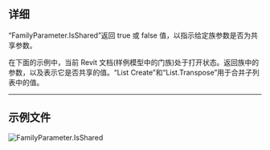 ## 详细
“FamilyParameter.IsShared”返回 true 或 false 值，以指示给定族参数是否为共享参数。

在下面的示例中，当前 Revit 文档(样例模型中的门族)处于打开状态。返回族中的参数，以及表示它是否共享的值。“List Create”和“List.Transpose”用于合并子列表中的值。
___
## 示例文件

![FamilyParameter.IsShared](./Revit.Elements.FamilyParameter.IsShared_img.jpg)
